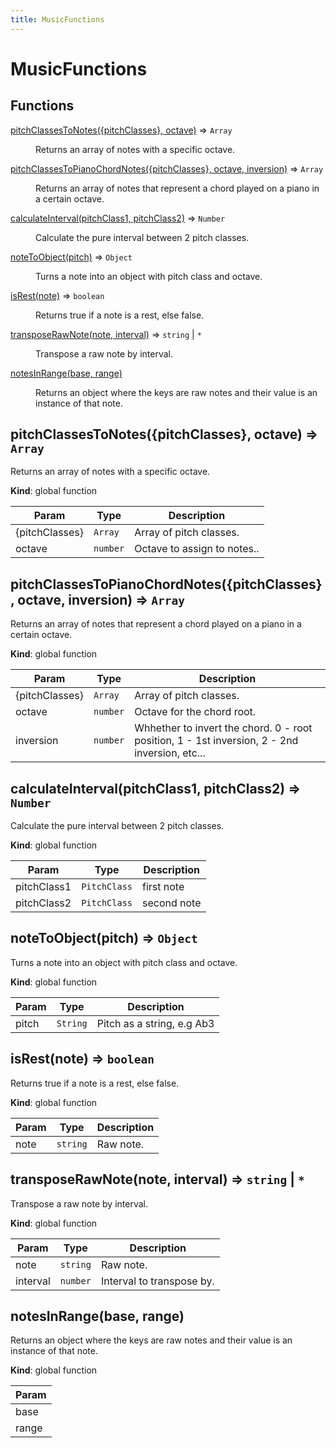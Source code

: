 ```yaml
---
title: MusicFunctions
---
```


# MusicFunctions

## Functions

<dl>
<dt><a href="#pitchClassesToNotes">pitchClassesToNotes({pitchClasses}, octave)</a> ⇒ <code>Array</code></dt>
<dd><p>Returns an array of notes with a specific octave.</p>
</dd>
<dt><a href="#pitchClassesToPianoChordNotes">pitchClassesToPianoChordNotes({pitchClasses}, octave, inversion)</a> ⇒ <code>Array</code></dt>
<dd><p>Returns an array of notes that represent a chord played on a piano in a certain octave.</p>
</dd>
<dt><a href="#calculateInterval">calculateInterval(pitchClass1, pitchClass2)</a> ⇒ <code>Number</code></dt>
<dd><p>Calculate the pure interval between 2 pitch classes.</p>
</dd>
<dt><a href="#noteToObject">noteToObject(pitch)</a> ⇒ <code>Object</code></dt>
<dd><p>Turns a note into an object with pitch class and octave.</p>
</dd>
<dt><a href="#isRest">isRest(note)</a> ⇒ <code>boolean</code></dt>
<dd><p>Returns true if a note is a rest, else false.</p>
</dd>
<dt><a href="#transposeRawNote">transposeRawNote(note, interval)</a> ⇒ <code>string</code> | <code>*</code></dt>
<dd><p>Transpose a raw note by interval.</p>
</dd>
<dt><a href="#notesInRange">notesInRange(base, range)</a></dt>
<dd><p>Returns an object where the keys are raw notes and their value is an instance of that note.</p>
</dd>
</dl>

<a name="pitchClassesToNotes"></a>

## pitchClassesToNotes({pitchClasses}, octave) ⇒ <code>Array</code>
Returns an array of notes with a specific octave.

**Kind**: global function  

| Param | Type | Description |
| --- | --- | --- |
| {pitchClasses} | <code>Array</code> | Array of pitch classes. |
| octave | <code>number</code> | Octave to assign to notes.. |

<a name="pitchClassesToPianoChordNotes"></a>

## pitchClassesToPianoChordNotes({pitchClasses}, octave, inversion) ⇒ <code>Array</code>
Returns an array of notes that represent a chord played on a piano in a certain octave.

**Kind**: global function  

| Param | Type | Description |
| --- | --- | --- |
| {pitchClasses} | <code>Array</code> | Array of pitch classes. |
| octave | <code>number</code> | Octave for the chord root. |
| inversion | <code>number</code> | Whhether to invert the chord. 0 - root position, 1 - 1st inversion, 2 - 2nd inversion,     etc... |

<a name="calculateInterval"></a>

## calculateInterval(pitchClass1, pitchClass2) ⇒ <code>Number</code>
Calculate the pure interval between 2 pitch classes.

**Kind**: global function  

| Param | Type | Description |
| --- | --- | --- |
| pitchClass1 | <code>PitchClass</code> | first note |
| pitchClass2 | <code>PitchClass</code> | second note |

<a name="noteToObject"></a>

## noteToObject(pitch) ⇒ <code>Object</code>
Turns a note into an object with pitch class and octave.

**Kind**: global function  

| Param | Type | Description |
| --- | --- | --- |
| pitch | <code>String</code> | Pitch as a string, e.g Ab3 |

<a name="isRest"></a>

## isRest(note) ⇒ <code>boolean</code>
Returns true if a note is a rest, else false.

**Kind**: global function  

| Param | Type | Description |
| --- | --- | --- |
| note | <code>string</code> | Raw note. |

<a name="transposeRawNote"></a>

## transposeRawNote(note, interval) ⇒ <code>string</code> \| <code>\*</code>
Transpose a raw note by interval.

**Kind**: global function  

| Param | Type | Description |
| --- | --- | --- |
| note | <code>string</code> | Raw note. |
| interval | <code>number</code> | Interval to transpose by. |

<a name="notesInRange"></a>

## notesInRange(base, range)
Returns an object where the keys are raw notes and their value is an instance of that note.

**Kind**: global function  

| Param |
| --- |
| base | 
| range | 

